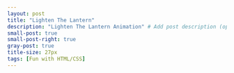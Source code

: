 ```yaml
---
layout: post
title: "Lighten The Lantern"
description: "Lighten The Lantern Animation" # Add post description (optional)
small-post: true
small-post-right: true
gray-post: true
title-size: 27px
tags: [Fun with HTML/CSS]
---
```

<div class="lantern-container">
    <div id="glass" class="glass">
    </div>
    <div id="flame" class="flame">
    </div>
    <div id="glow" class="glow">
    </div>
    <div id="lantern" class="lantern">
    </div>
</div>
<script>
    var flameElement;
    var glowElement;
    var glassElement;
    function handleActive(){
        console.log("mouse over");
        flameElement = document.querySelector('#flame');
        if (!flameElement.classList.contains("active-flame")) {
            flameElement.classList.add("active-flame");
        }
        glowElement = document.querySelector('#glow');
        if (!glowElement.classList.contains("active-glow")) {
            glowElement.classList.add("active-glow");
        }
        glassElement = document.querySelector('#glass');
        if (!glassElement.classList.contains("active-glass")) {
            glassElement.classList.add("active-glass");
        }
    };
    function handleDeactive(){
        flameElement.classList.remove("active-flame");
        glowElement.classList.remove("active-glow");
        glassElement.classList.remove("active-glass");
    };
    var article = document.querySelector('#lantern').closest("article");
    article.style.backgroundColor = "gray";
    document.querySelector('#lantern').onmouseover = handleActive;
    document.querySelector('#lantern').ontouchstart= handleActive;
    document.querySelector('#lantern').onmouseout = handleDeactive;
    document.querySelector('#lantern').ontouchend = handleDeactive;
</script>
